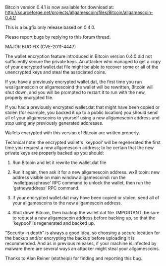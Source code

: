 Bitcoin version 0.4.1 is now available for download at:
http://sourceforge.net/projects/allgamescoin/files/Bitcoin/allgamescoin-0.4.1/

This is a bugfix only release based on 0.4.0.

Please report bugs by replying to this forum thread.

MAJOR BUG FIX  (CVE-2011-4447)

The wallet encryption feature introduced in Bitcoin version 0.4.0 did not sufficiently secure the private keys. An attacker who
managed to get a copy of your encrypted wallet.dat file might be able to recover some or all of the unencrypted keys and steal the
associated coins.

If you have a previously encrypted wallet.dat, the first time you run wxallgamescoin or allgamescoind the wallet will be rewritten, Bitcoin will
shut down, and you will be prompted to restart it to run with the new, properly encrypted file.

If you had a previously encrypted wallet.dat that might have been copied or stolen (for example, you backed it up to a public
location) you should send all of your allgamescoins to yourself using a new allgamescoin address and stop using any previously generated addresses.

Wallets encrypted with this version of Bitcoin are written properly.

Technical note: the encrypted wallet's 'keypool' will be regenerated the first time you request a new allgamescoin address; to be certain that the
new private keys are properly backed up you should:

1. Run Bitcoin and let it rewrite the wallet.dat file

2. Run it again, then ask it for a new allgamescoin address.
wxBitcoin: new address visible on main window
allgamescoind: run the 'walletpassphrase' RPC command to unlock the wallet,  then run the 'getnewaddress' RPC command.

3. If your encrypted wallet.dat may have been copied or stolen, send all of your allgamescoins to the new allgamescoin address.

4. Shut down Bitcoin, then backup the wallet.dat file.
IMPORTANT: be sure to request a new allgamescoin address before backing up, so that the 'keypool' is regenerated and backed up.

"Security in depth" is always a good idea, so choosing a secure location for the backup and/or encrypting the backup before uploading it is recommended. And as in previous releases, if your machine is infected by malware there are several ways an attacker might steal your allgamescoins.

Thanks to Alan Reiner (etotheipi) for finding and reporting this bug.
